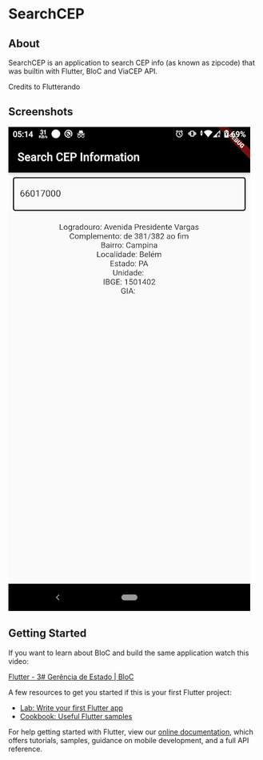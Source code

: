 # SearchCEP

## About

SearchCEP is an application to search CEP info (as known as zipcode) that was builtin with Flutter, BloC and ViaCEP API.

Credits to Flutterando

## Screenshots

![Screenshot of an application that has an text input to put our CEP, under this input we have a collection of information about the CEP if it was found, if not it will show a message saying "Nenhuma informação encontrada."](https://raw.githubusercontent.com/lucaswilliameufrasio/searchcep/assets/Screenshot.png)

## Getting Started

If you want to learn about BloC and build the same application watch this video:

[Flutter - 3# Gerência de Estado | BloC](https://www.youtube.com/watch?v=2mmUDtgnczA)

A few resources to get you started if this is your first Flutter project:

- [Lab: Write your first Flutter app](https://flutter.dev/docs/get-started/codelab)
- [Cookbook: Useful Flutter samples](https://flutter.dev/docs/cookbook)

For help getting started with Flutter, view our
[online documentation](https://flutter.dev/docs), which offers tutorials,
samples, guidance on mobile development, and a full API reference.
